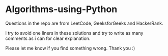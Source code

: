# Algorithms-using-Python

Questions in the repo are from LeetCode, GeeksforGeeks and HackerRank.

I try to avoid one liners in these solutions and try to write as many comments as i can for clear explanation.

Please let me know if you find something wrong. Thank you :)
